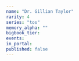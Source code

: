 ```yaml
---
name: "Dr. Gillian Taylor"
rarity: 4
series: "tos"
memory_alpha: ""
bigbook_tier:
events:
in_portal:
published: false
---
```

